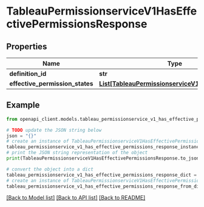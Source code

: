 # TableauPermissionserviceV1HasEffectivePermissionsResponse


## Properties

Name | Type | Description | Notes
------------ | ------------- | ------------- | -------------
**definition_id** | **str** |  | [optional] 
**effective_permission_states** | [**List[TableauPermissionserviceV1PermissionState]**](TableauPermissionserviceV1PermissionState.md) |  | [optional] 

## Example

```python
from openapi_client.models.tableau_permissionservice_v1_has_effective_permissions_response import TableauPermissionserviceV1HasEffectivePermissionsResponse

# TODO update the JSON string below
json = "{}"
# create an instance of TableauPermissionserviceV1HasEffectivePermissionsResponse from a JSON string
tableau_permissionservice_v1_has_effective_permissions_response_instance = TableauPermissionserviceV1HasEffectivePermissionsResponse.from_json(json)
# print the JSON string representation of the object
print(TableauPermissionserviceV1HasEffectivePermissionsResponse.to_json())

# convert the object into a dict
tableau_permissionservice_v1_has_effective_permissions_response_dict = tableau_permissionservice_v1_has_effective_permissions_response_instance.to_dict()
# create an instance of TableauPermissionserviceV1HasEffectivePermissionsResponse from a dict
tableau_permissionservice_v1_has_effective_permissions_response_from_dict = TableauPermissionserviceV1HasEffectivePermissionsResponse.from_dict(tableau_permissionservice_v1_has_effective_permissions_response_dict)
```
[[Back to Model list]](../README.md#documentation-for-models) [[Back to API list]](../README.md#documentation-for-api-endpoints) [[Back to README]](../README.md)


